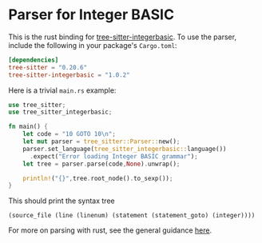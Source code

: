 Parser for Integer BASIC
==========================

This is the rust binding for [tree-sitter-integerbasic](https://github.com/dfgordon/tree-sitter-integerbasic).  To use the parser, include the following in your package's `Cargo.toml`:
```toml
[dependencies]
tree-sitter = "0.20.6"
tree-sitter-integerbasic = "1.0.2"
```
Here is a trivial `main.rs` example:
```rust
use tree_sitter;
use tree_sitter_integerbasic;

fn main() {
    let code = "10 GOTO 10\n";
    let mut parser = tree_sitter::Parser::new();
    parser.set_language(tree_sitter_integerbasic::language())
      .expect("Error loading Integer BASIC grammar");
    let tree = parser.parse(code,None).unwrap();

    println!("{}",tree.root_node().to_sexp());
}
```
This should print the syntax tree
```
(source_file (line (linenum) (statement (statement_goto) (integer))))
```
For more on parsing with rust, see the general guidance [here](https://github.com/tree-sitter/tree-sitter/blob/master/lib/binding_rust/README.md).
